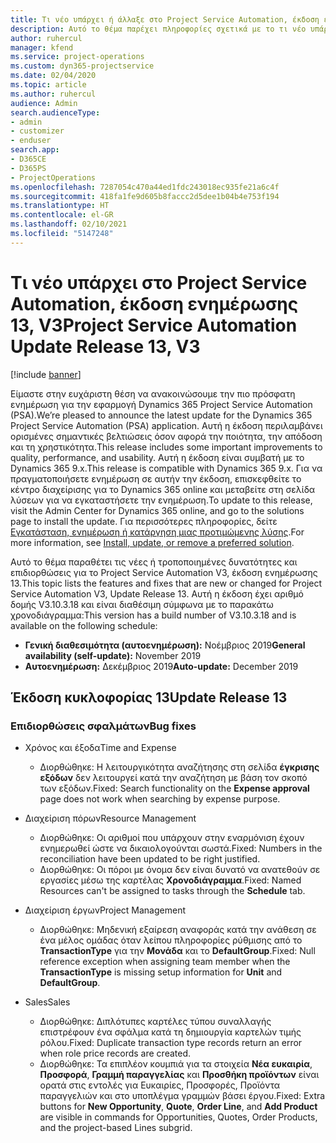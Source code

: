 ```yaml
---
title: Τι νέο υπάρχει ή άλλαξε στο Project Service Automation, έκδοση ενημέρωσης 13, V3
description: Αυτό το θέμα παρέχει πληροφορίες σχετικά με το τι νέο υπάρχει Project Service Automation, έκδοση ενημέρωσης 13, V3.
author: ruhercul
manager: kfend
ms.service: project-operations
ms.custom: dyn365-projectservice
ms.date: 02/04/2020
ms.topic: article
ms.author: ruhercul
audience: Admin
search.audienceType:
- admin
- customizer
- enduser
search.app:
- D365CE
- D365PS
- ProjectOperations
ms.openlocfilehash: 7287054c470a44ed1fdc243018ec935fe21a6c4f
ms.sourcegitcommit: 418fa1fe9d605b8faccc2d5dee1b04b4e753f194
ms.translationtype: HT
ms.contentlocale: el-GR
ms.lasthandoff: 02/10/2021
ms.locfileid: "5147248"
---
```

# <a name="project-service-automation-update-release-13-v3"></a><span data-ttu-id="7c36e-103">Τι νέο υπάρχει στο Project Service Automation, έκδοση ενημέρωσης 13, V3</span><span class="sxs-lookup"><span data-stu-id="7c36e-103">Project Service Automation Update Release 13, V3</span></span>

[!include [banner](../includes/psa-now-project-operations.md)]

<span data-ttu-id="7c36e-104">Είμαστε στην ευχάριστη θέση να ανακοινώσουμε την πιο πρόσφατη ενημέρωση για την εφαρμογή Dynamics 365 Project Service Automation (PSA).</span><span class="sxs-lookup"><span data-stu-id="7c36e-104">We’re pleased to announce the latest update for the Dynamics 365 Project Service Automation (PSA) application.</span></span> <span data-ttu-id="7c36e-105">Αυτή η έκδοση περιλαμβάνει ορισμένες σημαντικές βελτιώσεις όσον αφορά την ποιότητα, την απόδοση και τη χρηστικότητα.</span><span class="sxs-lookup"><span data-stu-id="7c36e-105">This release includes some important improvements to quality, performance, and usability.</span></span> <span data-ttu-id="7c36e-106">Αυτή η έκδοση είναι συμβατή με το Dynamics 365 9.x.</span><span class="sxs-lookup"><span data-stu-id="7c36e-106">This release is compatible with Dynamics 365 9.x.</span></span> <span data-ttu-id="7c36e-107">Για να πραγματοποιήσετε ενημέρωση σε αυτήν την έκδοση, επισκεφθείτε το κέντρο διαχείρισης για το Dynamics 365 online και μεταβείτε στη σελίδα λύσεων για να εγκαταστήσετε την ενημέρωση.</span><span class="sxs-lookup"><span data-stu-id="7c36e-107">To update to this release, visit the Admin Center for Dynamics 365 online, and go to the solutions page to install the update.</span></span> <span data-ttu-id="7c36e-108">Για περισσότερες πληροφορίες, δείτε [Εγκατάσταση, ενημέρωση ή κατάργηση μιας προτιμώμενης λύσης](https://docs.microsoft.com/power-platform/admin/install-remove-preferred-solution).</span><span class="sxs-lookup"><span data-stu-id="7c36e-108">For more information, see [Install, update, or remove a preferred solution](https://docs.microsoft.com/power-platform/admin/install-remove-preferred-solution).</span></span>

<span data-ttu-id="7c36e-109">Αυτό το θέμα παραθέτει τις νέες ή τροποποιημένες δυνατότητες και επιδιορθώσεις για το Project Service Automation V3, έκδοση ενημέρωσης 13.</span><span class="sxs-lookup"><span data-stu-id="7c36e-109">This topic lists the features and fixes that are new or changed for Project Service Automation V3, Update Release 13.</span></span> <span data-ttu-id="7c36e-110">Αυτή η έκδοση έχει αριθμό δομής V3.10.3.18 και είναι διαθέσιμη σύμφωνα με το παρακάτω χρονοδιάγραμμα:</span><span class="sxs-lookup"><span data-stu-id="7c36e-110">This version has a build number of V3.10.3.18 and is available on the following schedule:</span></span>

- <span data-ttu-id="7c36e-111">**Γενική διαθεσιμότητα (αυτοενημέρωση):** Νοέμβριος 2019</span><span class="sxs-lookup"><span data-stu-id="7c36e-111">**General availability (self-update):** November 2019</span></span>
- <span data-ttu-id="7c36e-112">**Αυτοενημέρωση:** Δεκέμβριος 2019</span><span class="sxs-lookup"><span data-stu-id="7c36e-112">**Auto-update:** December 2019</span></span>


## <a name="update-release-13"></a><span data-ttu-id="7c36e-113">Έκδοση κυκλοφορίας 13</span><span class="sxs-lookup"><span data-stu-id="7c36e-113">Update Release 13</span></span> 

### <a name="bug-fixes"></a><span data-ttu-id="7c36e-114">Επιδιορθώσεις σφαλμάτων</span><span class="sxs-lookup"><span data-stu-id="7c36e-114">Bug fixes</span></span>

- <span data-ttu-id="7c36e-115">Χρόνος και έξοδα</span><span class="sxs-lookup"><span data-stu-id="7c36e-115">Time and Expense</span></span>

     - <span data-ttu-id="7c36e-116">Διορθώθηκε: Η λειτουργικότητα αναζήτησης στη σελίδα **έγκρισης εξόδων** δεν λειτουργεί κατά την αναζήτηση με βάση τον σκοπό των εξόδων.</span><span class="sxs-lookup"><span data-stu-id="7c36e-116">Fixed: Search functionality on the **Expense approval** page does not work when searching by expense purpose.</span></span>

- <span data-ttu-id="7c36e-117">Διαχείριση πόρων</span><span class="sxs-lookup"><span data-stu-id="7c36e-117">Resource Management</span></span>

     - <span data-ttu-id="7c36e-118">Διορθώθηκε: Οι αριθμοί που υπάρχουν στην εναρμόνιση έχουν ενημερωθεί ώστε να δικαιολογούνται σωστά.</span><span class="sxs-lookup"><span data-stu-id="7c36e-118">Fixed: Numbers in the reconciliation have been updated to be right justified.</span></span>
     - <span data-ttu-id="7c36e-119">Διορθώθηκε: Οι πόροι με όνομα δεν είναι δυνατό να ανατεθούν σε εργασίες μέσω της καρτέλας **Χρονοδιάγραμμα**.</span><span class="sxs-lookup"><span data-stu-id="7c36e-119">Fixed: Named Resources can't be assigned to tasks through the **Schedule** tab.</span></span>

- <span data-ttu-id="7c36e-120">Διαχείριση έργων</span><span class="sxs-lookup"><span data-stu-id="7c36e-120">Project Management</span></span>

     - <span data-ttu-id="7c36e-121">Διορθώθηκε: Μηδενική εξαίρεση αναφοράς κατά την ανάθεση σε ένα μέλος ομάδας όταν λείπου πληροφορίες ρύθμισης από το **TransactionType** για την **Μονάδα** και το **DefaultGroup**.</span><span class="sxs-lookup"><span data-stu-id="7c36e-121">Fixed: Null reference exception when assigning team member when the **TransactionType** is missing setup information for **Unit** and **DefaultGroup**.</span></span>

- <span data-ttu-id="7c36e-122">Sales</span><span class="sxs-lookup"><span data-stu-id="7c36e-122">Sales</span></span>

     - <span data-ttu-id="7c36e-123">Διορθώθηκε: Διπλότυπες καρτέλες τύπου συναλλαγής επιστρέφουν ένα σφάλμα κατά τη δημιουργία καρτελών τιμής ρόλου.</span><span class="sxs-lookup"><span data-stu-id="7c36e-123">Fixed: Duplicate transaction type records return an error when role price records are created.</span></span>
     - <span data-ttu-id="7c36e-124">Διορθώθηκε: Τα επιπλέον κουμπιά για τα στοιχεία **Νέα ευκαιρία**, **Προσφορά**, **Γραμμή παραγγελίας** και **Προσθήκη προϊόντων** είναι ορατά στις εντολές για Ευκαιρίες, Προσφορές, Προϊόντα παραγγελιών και στο υποπλέγμα γραμμών βάσει έργου.</span><span class="sxs-lookup"><span data-stu-id="7c36e-124">Fixed: Extra buttons for **New Opportunity**, **Quote**, **Order Line**, and **Add Product** are visible in commands for Opportunities, Quotes, Order Products, and the project-based Lines subgrid.</span></span>


